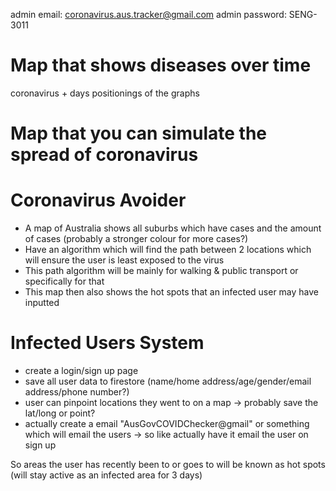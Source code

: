 admin email: coronavirus.aus.tracker@gmail.com
admin password: SENG-3011

# Map that shows diseases over time
coronavirus + days
positionings of the graphs

# Map that you can simulate the spread of coronavirus


# Coronavirus Avoider
- A map of Australia shows all suburbs which have cases and the amount of cases (probably a stronger colour for more cases?)
- Have an algorithm which will find the path between 2 locations which will ensure the user is least exposed to the virus
- This path algorithm will be mainly for walking & public transport or specifically for that
- This map then also shows the hot spots that an infected user may have inputted

# Infected Users System
- create a login/sign up page
- save all user data to firestore (name/home address/age/gender/email address/phone number?)
- user can pinpoint locations they went to on a map -> probably save the lat/long or point?
- actually create a email "AusGovCOVIDChecker@gmail" or something which will email the users -> so like actually have it email the user on sign up

So areas the user has recently been to or goes to will be known as hot spots (will stay active as an infected area for 3 days)

